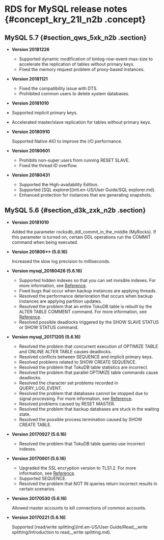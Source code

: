 # RDS for MySQL release notes {#concept_kry_21l_n2b .concept}

## MySQL 5.7 {#section_qws_5xk_n2b .section}

-   **Version 20181226**

    -   Supported dynamic modification of binlog-row-event-max-size to accelerate the replication of tables without primary keys.
    -   Fixed the memory request problem of proxy-based instances.
-   **Version 20181121**

    -   Fixed the compatibility issue with DTS.
    -   Prohibited common users to delete system databases.
-   **Version 20181010**

-   Supported implicit primary keys.
-   Accelerated master/slave replication for tables without primary keys.
-   **Version 20180910**

    Supported Native AIO to improve the I/O performance.

-   **Version 20180601**

    -   Prohibits non-super users from running RESET SLAVE.
    -   Fixed the thread ID overflow.
-   **Version 20180431**
    -   Supported the High-availability Edition.
    -   Supported [SQL explorer](intl.en-US/User Guide/SQL explorer.md).
    -   Enhanced protection for instances that are generating snapshots.

## MySQL 5.6 {#section_d3k_zxk_n2b .section}

-   **Version 20181010**

    Added the parameter rocksdb\_ddl\_commit\_in\_the\_middle \(MyRocks\). If this parameter is turned on, certain DDL operations run the COMMIT command when being executed.

-   **Version 201806\*\* \(5.6.16\)**

    Increased the slow log precision to milliseconds.

-   **Version mysql\_20180426 \(5.6.16\)**
    -   Supported hidden indexes so that you can set invisible indexes. For more information, see [Reference](https://github.com/alibaba/AliSQL/wiki/Changes-in-AliSQL-5.6.32-(2017-07-16)#1-invisible-indexes).
    -   Fixed bugs that occur when backup instances are applying threads.
    -   Resolved the performance deterioration that occurs when backup instances are applying partition updates.
    -   Resolved the problem that an entire TokuDB table is rebuilt by the ALTER TABLE COMMENT command. For more information, see [Reference](https://github.com/alibaba/AliSQL/wiki/Changes-in-AliSQL-5.6.32-(2018-05-01)#1-alter-tokudb-table-comment-rebuild-whole-engine-data).
    -   Resolved possible deadlocks triggered by the SHOW SLAVE STATUS or SHOW STATUS command.
-   **Version mysql\_20171205 \(5.6.16\)**
    -   Resolved the problem that concurrent execution of OPTIMIZE TABLE and ONLINE ALTER TABLE causes deadlocks.
    -   Resolved conflicts between SEQUENCE and implicit primary keys.
    -   Resolved problems related to SHOW CREATE SEQUENCE.
    -   Resolved the problem that TokuDB table statistics are incorrect.
    -   Resolved the problem that parallel OPTIMIZE table commands cause deadlocks.
    -   Resolved the character set problems recorded in QUERY\_LOG\_EVENT.
    -   Resolved the problem that databases cannot be stopped due to signal processing. For more information, see [Reference](https://github.com/alibaba/AliSQL/wiki/Changes-in-AliSQL-5.6.32-%282017-10-10%29#1-the-ack-receiver-thread-didnt-handle-signal-correctly).
    -   Resolved problems caused by RESET MASTER.
    -   Resolved the problem that backup databases are stuck in the waiting state.
    -   Resolved the possible process termination caused by SHOW CREATE TABLE.
-   **Version 20170927 \(5.6.16\)**
    -   Resolved the problem that TokuDB table queries use incorrect indexes.
-   **Version 20170901 \(5.6.16\)**
    -   Upgraded the SSL encryption version to TLS1.2. For more information, see [Reference](https://github.com/alibaba/AliSQL/wiki/Changes-in-AliSQL-5.6.32-(2017-10-10)#2-upgrade-ssl-tlsv12).
    -   Supported SEQUENCE.
    -   Resolved the problem that NOT IN queries return incorrect results in certain scenarios.
-   **Version 20170530 \(5.6.16\)**

    Allowed master accounts to kill connections of common accounts.

-   **Version 20170221 \(5.6.16\)**

    Supported [read/write splitting](intl.en-US/User Guide/Read__write splitting/Introduction to read__write splitting.md).


